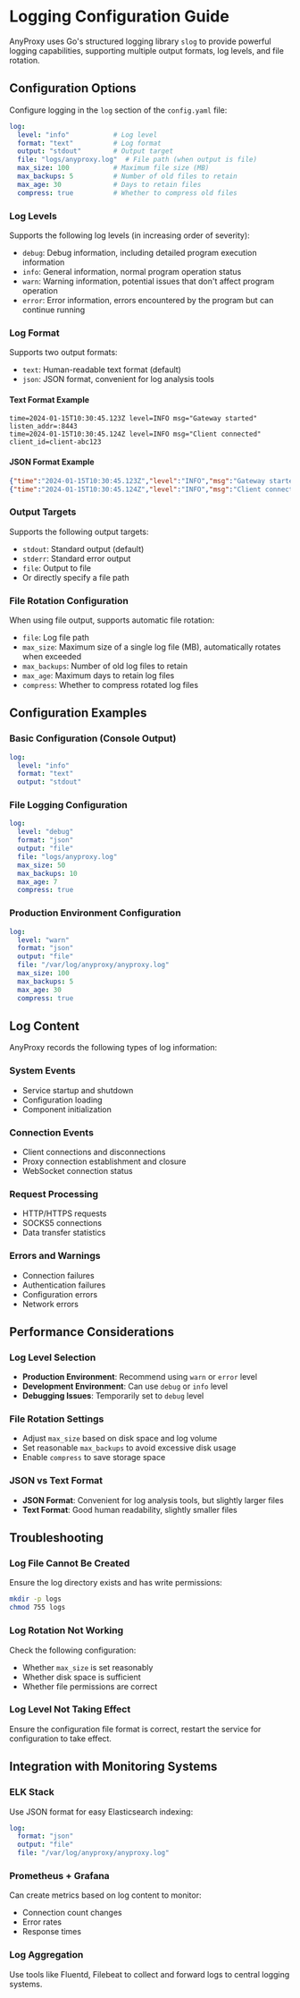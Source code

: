 # Logging Configuration Guide

AnyProxy uses Go's structured logging library `slog` to provide powerful logging capabilities, supporting multiple output formats, log levels, and file rotation.

## Configuration Options

Configure logging in the `log` section of the `config.yaml` file:

```yaml
log:
  level: "info"           # Log level
  format: "text"          # Log format
  output: "stdout"        # Output target
  file: "logs/anyproxy.log"  # File path (when output is file)
  max_size: 100           # Maximum file size (MB)
  max_backups: 5          # Number of old files to retain
  max_age: 30             # Days to retain files
  compress: true          # Whether to compress old files
```

### Log Levels

Supports the following log levels (in increasing order of severity):

- `debug`: Debug information, including detailed program execution information
- `info`: General information, normal program operation status
- `warn`: Warning information, potential issues that don't affect program operation
- `error`: Error information, errors encountered by the program but can continue running

### Log Format

Supports two output formats:

- `text`: Human-readable text format (default)
- `json`: JSON format, convenient for log analysis tools

#### Text Format Example
```
time=2024-01-15T10:30:45.123Z level=INFO msg="Gateway started" listen_addr=:8443
time=2024-01-15T10:30:45.124Z level=INFO msg="Client connected" client_id=client-abc123
```

#### JSON Format Example
```json
{"time":"2024-01-15T10:30:45.123Z","level":"INFO","msg":"Gateway started","listen_addr":":8443"}
{"time":"2024-01-15T10:30:45.124Z","level":"INFO","msg":"Client connected","client_id":"client-abc123"}
```

### Output Targets

Supports the following output targets:

- `stdout`: Standard output (default)
- `stderr`: Standard error output
- `file`: Output to file
- Or directly specify a file path

### File Rotation Configuration

When using file output, supports automatic file rotation:

- `file`: Log file path
- `max_size`: Maximum size of a single log file (MB), automatically rotates when exceeded
- `max_backups`: Number of old log files to retain
- `max_age`: Maximum days to retain log files
- `compress`: Whether to compress rotated log files

## Configuration Examples

### Basic Configuration (Console Output)
```yaml
log:
  level: "info"
  format: "text"
  output: "stdout"
```

### File Logging Configuration
```yaml
log:
  level: "debug"
  format: "json"
  output: "file"
  file: "logs/anyproxy.log"
  max_size: 50
  max_backups: 10
  max_age: 7
  compress: true
```

### Production Environment Configuration
```yaml
log:
  level: "warn"
  format: "json"
  output: "file"
  file: "/var/log/anyproxy/anyproxy.log"
  max_size: 100
  max_backups: 5
  max_age: 30
  compress: true
```

## Log Content

AnyProxy records the following types of log information:

### System Events
- Service startup and shutdown
- Configuration loading
- Component initialization

### Connection Events
- Client connections and disconnections
- Proxy connection establishment and closure
- WebSocket connection status

### Request Processing
- HTTP/HTTPS requests
- SOCKS5 connections
- Data transfer statistics

### Errors and Warnings
- Connection failures
- Authentication failures
- Configuration errors
- Network errors

## Performance Considerations

### Log Level Selection
- **Production Environment**: Recommend using `warn` or `error` level
- **Development Environment**: Can use `debug` or `info` level
- **Debugging Issues**: Temporarily set to `debug` level

### File Rotation Settings
- Adjust `max_size` based on disk space and log volume
- Set reasonable `max_backups` to avoid excessive disk usage
- Enable `compress` to save storage space

### JSON vs Text Format
- **JSON Format**: Convenient for log analysis tools, but slightly larger files
- **Text Format**: Good human readability, slightly smaller files

## Troubleshooting

### Log File Cannot Be Created
Ensure the log directory exists and has write permissions:
```bash
mkdir -p logs
chmod 755 logs
```

### Log Rotation Not Working
Check the following configuration:
- Whether `max_size` is set reasonably
- Whether disk space is sufficient
- Whether file permissions are correct

### Log Level Not Taking Effect
Ensure the configuration file format is correct, restart the service for configuration to take effect.

## Integration with Monitoring Systems

### ELK Stack
Use JSON format for easy Elasticsearch indexing:
```yaml
log:
  format: "json"
  output: "file"
  file: "/var/log/anyproxy/anyproxy.log"
```

### Prometheus + Grafana
Can create metrics based on log content to monitor:
- Connection count changes
- Error rates
- Response times

### Log Aggregation
Use tools like Fluentd, Filebeat to collect and forward logs to central logging systems. 